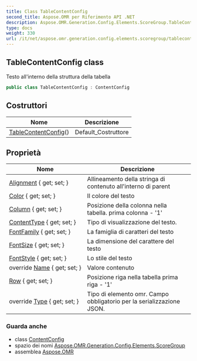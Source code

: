 ```yaml
---
title: Class TableContentConfig
second_title: Aspose.OMR per Riferimento API .NET
description: Aspose.OMR.Generation.Config.Elements.ScoreGroup.TableContentConfig classe. Testo allinterno della struttura della tabella
type: docs
weight: 330
url: /it/net/aspose.omr.generation.config.elements.scoregroup/tablecontentconfig/
---
```

## TableContentConfig class

Testo all'interno della struttura della tabella

```csharp
public class TableContentConfig : ContentConfig
```

## Costruttori

| Nome | Descrizione |
| --- | --- |
| [TableContentConfig](tablecontentconfig/)() | Default_Costruttore |

## Proprietà

| Nome | Descrizione |
| --- | --- |
| [Alignment](../../aspose.omr.generation.config.elements/contentconfig/alignment/) { get; set; } | Allineamento della stringa di contenuto all'interno di parent |
| [Color](../../aspose.omr.generation.config.elements/contentconfig/color/) { get; set; } | Il colore del testo |
| [Column](../../aspose.omr.generation.config.elements.scoregroup/tablecontentconfig/column/) { get; set; } | Posizione della colonna nella tabella. prima colonna - '1' |
| [ContentType](../../aspose.omr.generation.config.elements/contentconfig/contenttype/) { get; set; } | Tipo di visualizzazione del testo. |
| [FontFamily](../../aspose.omr.generation.config.elements/contentconfig/fontfamily/) { get; set; } | La famiglia di caratteri del testo |
| [FontSize](../../aspose.omr.generation.config.elements/contentconfig/fontsize/) { get; set; } | La dimensione del carattere del testo |
| [FontStyle](../../aspose.omr.generation.config.elements/contentconfig/fontstyle/) { get; set; } | Lo stile del testo |
| override [Name](../../aspose.omr.generation.config.elements/contentconfig/name/) { get; set; } | Valore contenuto |
| [Row](../../aspose.omr.generation.config.elements.scoregroup/tablecontentconfig/row/) { get; set; } | Posizione riga nella tabella prima riga - '1' |
| override [Type](../../aspose.omr.generation.config.elements.scoregroup/tablecontentconfig/type/) { get; set; } | Tipo di elemento omr. Campo obbligatorio per la serializzazione JSON. |

### Guarda anche

* class [ContentConfig](../../aspose.omr.generation.config.elements/contentconfig/)
* spazio dei nomi [Aspose.OMR.Generation.Config.Elements.ScoreGroup](../../aspose.omr.generation.config.elements.scoregroup/)
* assemblea [Aspose.OMR](../../)


